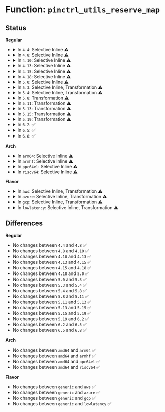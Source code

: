 # Function: <code>pinctrl_utils_reserve_map</code>

## Status
<b>Regular</b>
<ul>
<li>
<details>
<summary>In <code>4.4</code>: Selective Inline ⚠️</summary>

```c
int pinctrl_utils_reserve_map(struct pinctrl_dev *pctldev, struct pinctrl_map **map, unsigned int *reserved_maps, unsigned int *num_maps, unsigned int reserve);
```

**Collision:** Unique Global

**Inline:** Selective

**Transformation:** False

**Instances:**

```
In drivers/pinctrl/pinctrl-utils.c (ffffffff8141f710)
Location: drivers/pinctrl/pinctrl-utils.c:31
Inline: True
```
**Symbols:**

```
ffffffff8141f710-ffffffff8141f7dc: pinctrl_utils_reserve_map (STB_GLOBAL)
```
</details>
</li>
<li>
<details>
<summary>In <code>4.8</code>: Selective Inline ⚠️</summary>

```c
int pinctrl_utils_reserve_map(struct pinctrl_dev *pctldev, struct pinctrl_map **map, unsigned int *reserved_maps, unsigned int *num_maps, unsigned int reserve);
```

**Collision:** Unique Global

**Inline:** Selective

**Transformation:** False

**Instances:**

```
In drivers/pinctrl/pinctrl-utils.c (ffffffff81467ea0)
Location: drivers/pinctrl/pinctrl-utils.c:31
Inline: True
```
**Symbols:**

```
ffffffff81467ea0-ffffffff81467f67: pinctrl_utils_reserve_map (STB_GLOBAL)
```
</details>
</li>
<li>
<details>
<summary>In <code>4.10</code>: Selective Inline ⚠️</summary>

```c
int pinctrl_utils_reserve_map(struct pinctrl_dev *pctldev, struct pinctrl_map **map, unsigned int *reserved_maps, unsigned int *num_maps, unsigned int reserve);
```

**Collision:** Unique Global

**Inline:** Selective

**Transformation:** False

**Instances:**

```
In drivers/pinctrl/pinctrl-utils.c (ffffffff81487180)
Location: drivers/pinctrl/pinctrl-utils.c:31
Inline: True
```
**Symbols:**

```
ffffffff81487180-ffffffff81487247: pinctrl_utils_reserve_map (STB_GLOBAL)
```
</details>
</li>
<li>
<details>
<summary>In <code>4.13</code>: Selective Inline ⚠️</summary>

```c
int pinctrl_utils_reserve_map(struct pinctrl_dev *pctldev, struct pinctrl_map **map, unsigned int *reserved_maps, unsigned int *num_maps, unsigned int reserve);
```

**Collision:** Unique Global

**Inline:** Selective

**Transformation:** False

**Instances:**

```
In drivers/pinctrl/pinctrl-utils.c (ffffffff814909a0)
Location: drivers/pinctrl/pinctrl-utils.c:31
Inline: True
```
**Symbols:**

```
ffffffff814909a0-ffffffff81490a67: pinctrl_utils_reserve_map (STB_GLOBAL)
```
</details>
</li>
<li>
<details>
<summary>In <code>4.15</code>: Selective Inline ⚠️</summary>

```c
int pinctrl_utils_reserve_map(struct pinctrl_dev *pctldev, struct pinctrl_map **map, unsigned int *reserved_maps, unsigned int *num_maps, unsigned int reserve);
```

**Collision:** Unique Global

**Inline:** Selective

**Transformation:** False

**Instances:**

```
In drivers/pinctrl/pinctrl-utils.c (ffffffff814ccb80)
Location: drivers/pinctrl/pinctrl-utils.c:31
Inline: True
```
**Symbols:**

```
ffffffff814ccb80-ffffffff814ccc47: pinctrl_utils_reserve_map (STB_GLOBAL)
```
</details>
</li>
<li>
<details>
<summary>In <code>4.18</code>: Selective Inline ⚠️</summary>

```c
int pinctrl_utils_reserve_map(struct pinctrl_dev *pctldev, struct pinctrl_map **map, unsigned int *reserved_maps, unsigned int *num_maps, unsigned int reserve);
```

**Collision:** Unique Global

**Inline:** Selective

**Transformation:** False

**Instances:**

```
In drivers/pinctrl/pinctrl-utils.c (ffffffff814fdb70)
Location: drivers/pinctrl/pinctrl-utils.c:31
Inline: True
```
**Symbols:**

```
ffffffff814fdb70-ffffffff814fdc38: pinctrl_utils_reserve_map (STB_GLOBAL)
```
</details>
</li>
<li>
<details>
<summary>In <code>5.0</code>: Selective Inline ⚠️</summary>

```c
int pinctrl_utils_reserve_map(struct pinctrl_dev *pctldev, struct pinctrl_map **map, unsigned int *reserved_maps, unsigned int *num_maps, unsigned int reserve);
```

**Collision:** Unique Global

**Inline:** Selective

**Transformation:** False

**Instances:**

```
In drivers/pinctrl/pinctrl-utils.c (ffffffff815125e0)
Location: drivers/pinctrl/pinctrl-utils.c:31
Inline: True
```
**Symbols:**

```
ffffffff815125e0-ffffffff815126a8: pinctrl_utils_reserve_map (STB_GLOBAL)
```
</details>
</li>
<li>
<details>
<summary>In <code>5.3</code>: Selective Inline, Transformation ⚠️</summary>

```c
int pinctrl_utils_reserve_map(struct pinctrl_dev *pctldev, struct pinctrl_map **map, unsigned int *reserved_maps, unsigned int *num_maps, unsigned int reserve);
```

**Collision:** Unique Global

**Inline:** Selective

**Transformation:** True

**Instances:**

```
In drivers/pinctrl/pinctrl-utils.c (ffffffff81540e54)
Location: drivers/pinctrl/pinctrl-utils.c:31
Inline: True
```
**Symbols:**

```
ffffffff81540e54-ffffffff81540e6f: pinctrl_utils_reserve_map.cold (STB_LOCAL)
ffffffff81540d10-ffffffff81540dbe: pinctrl_utils_reserve_map (STB_GLOBAL)
```
</details>
</li>
<li>
<details>
<summary>In <code>5.4</code>: Selective Inline, Transformation ⚠️</summary>

```c
int pinctrl_utils_reserve_map(struct pinctrl_dev *pctldev, struct pinctrl_map **map, unsigned int *reserved_maps, unsigned int *num_maps, unsigned int reserve);
```

**Collision:** Unique Global

**Inline:** Selective

**Transformation:** True

**Instances:**

```
In drivers/pinctrl/pinctrl-utils.c (ffffffff81561c94)
Location: drivers/pinctrl/pinctrl-utils.c:31
Inline: True
```
**Symbols:**

```
ffffffff81561c94-ffffffff81561caf: pinctrl_utils_reserve_map.cold (STB_LOCAL)
ffffffff81561b80-ffffffff81561c2e: pinctrl_utils_reserve_map (STB_GLOBAL)
```
</details>
</li>
<li>
<details>
<summary>In <code>5.8</code>: Transformation ⚠️</summary>

```c
int pinctrl_utils_reserve_map(struct pinctrl_dev *pctldev, struct pinctrl_map **map, unsigned int *reserved_maps, unsigned int *num_maps, unsigned int reserve);
```

**Collision:** Unique Global

**Inline:** No

**Transformation:** True

**Instances:**

```
In drivers/pinctrl/pinctrl-utils.c (0)
Location: drivers/pinctrl/pinctrl-utils.c:31
Inline: False
```
**Symbols:**

```
ffffffff81604274-ffffffff8160428f: pinctrl_utils_reserve_map.cold (STB_LOCAL)
ffffffff81603fa0-ffffffff8160404e: pinctrl_utils_reserve_map (STB_GLOBAL)
```
</details>
</li>
<li>
<details>
<summary>In <code>5.11</code>: Transformation ⚠️</summary>

```c
int pinctrl_utils_reserve_map(struct pinctrl_dev *pctldev, struct pinctrl_map **map, unsigned int *reserved_maps, unsigned int *num_maps, unsigned int reserve);
```

**Collision:** Unique Global

**Inline:** No

**Transformation:** True

**Instances:**

```
In drivers/pinctrl/pinctrl-utils.c (0)
Location: drivers/pinctrl/pinctrl-utils.c:31
Inline: False
```
**Symbols:**

```
ffffffff81bf51bb-ffffffff81bf51d6: pinctrl_utils_reserve_map.cold (STB_LOCAL)
ffffffff81628bb0-ffffffff81628c5e: pinctrl_utils_reserve_map (STB_GLOBAL)
```
</details>
</li>
<li>
<details>
<summary>In <code>5.13</code>: Transformation ⚠️</summary>

```c
int pinctrl_utils_reserve_map(struct pinctrl_dev *pctldev, struct pinctrl_map **map, unsigned int *reserved_maps, unsigned int *num_maps, unsigned int reserve);
```

**Collision:** Unique Global

**Inline:** No

**Transformation:** True

**Instances:**

```
In drivers/pinctrl/pinctrl-utils.c (0)
Location: drivers/pinctrl/pinctrl-utils.c:31
Inline: False
```
**Symbols:**

```
ffffffff81be7038-ffffffff81be7053: pinctrl_utils_reserve_map.cold (STB_LOCAL)
ffffffff8160c690-ffffffff8160c73e: pinctrl_utils_reserve_map (STB_GLOBAL)
```
</details>
</li>
<li>
<details>
<summary>In <code>5.15</code>: Transformation ⚠️</summary>

```c
int pinctrl_utils_reserve_map(struct pinctrl_dev *pctldev, struct pinctrl_map **map, unsigned int *reserved_maps, unsigned int *num_maps, unsigned int reserve);
```

**Collision:** Unique Global

**Inline:** No

**Transformation:** True

**Instances:**

```
In drivers/pinctrl/pinctrl-utils.c (0)
Location: drivers/pinctrl/pinctrl-utils.c:31
Inline: False
```
**Symbols:**

```
ffffffff81ce055e-ffffffff81ce0579: pinctrl_utils_reserve_map.cold (STB_LOCAL)
ffffffff8167b390-ffffffff8167b43e: pinctrl_utils_reserve_map (STB_GLOBAL)
```
</details>
</li>
<li>
<details>
<summary>In <code>5.19</code>: Transformation ⚠️</summary>

```c
int pinctrl_utils_reserve_map(struct pinctrl_dev *pctldev, struct pinctrl_map **map, unsigned int *reserved_maps, unsigned int *num_maps, unsigned int reserve);
```

**Collision:** Unique Global

**Inline:** No

**Transformation:** True

**Instances:**

```
In drivers/pinctrl/pinctrl-utils.c (0)
Location: drivers/pinctrl/pinctrl-utils.c:31
Inline: False
```
**Symbols:**

```
ffffffff81ea6ca8-ffffffff81ea6cc6: pinctrl_utils_reserve_map.cold (STB_LOCAL)
ffffffff81796b20-ffffffff81796bc8: pinctrl_utils_reserve_map (STB_GLOBAL)
```
</details>
</li>
<li>
<details>
<summary>In <code>6.2</code>: ✅</summary>

```c
int pinctrl_utils_reserve_map(struct pinctrl_dev *pctldev, struct pinctrl_map **map, unsigned int *reserved_maps, unsigned int *num_maps, unsigned int reserve);
```

**Collision:** Unique Global

**Inline:** No

**Transformation:** False

**Instances:**

```
In drivers/pinctrl/pinctrl-utils.c (ffffffff818ac3b0)
Location: drivers/pinctrl/pinctrl-utils.c:18
Inline: False
```
**Symbols:**

```
ffffffff818ac3b0-ffffffff818ac46f: pinctrl_utils_reserve_map (STB_GLOBAL)
```
</details>
</li>
<li>
<details>
<summary>In <code>6.5</code>: ✅</summary>

```c
int pinctrl_utils_reserve_map(struct pinctrl_dev *pctldev, struct pinctrl_map **map, unsigned int *reserved_maps, unsigned int *num_maps, unsigned int reserve);
```

**Collision:** Unique Global

**Inline:** No

**Transformation:** False

**Instances:**

```
In drivers/pinctrl/pinctrl-utils.c (ffffffff818ef300)
Location: drivers/pinctrl/pinctrl-utils.c:18
Inline: False
```
**Symbols:**

```
ffffffff818ef300-ffffffff818ef3f7: pinctrl_utils_reserve_map (STB_GLOBAL)
```
</details>
</li>
<li>
<details>
<summary>In <code>6.8</code>: ✅</summary>

```c
int pinctrl_utils_reserve_map(struct pinctrl_dev *pctldev, struct pinctrl_map **map, unsigned int *reserved_maps, unsigned int *num_maps, unsigned int reserve);
```

**Collision:** Unique Global

**Inline:** No

**Transformation:** False

**Instances:**

```
In drivers/pinctrl/pinctrl-utils.c (ffffffff81936ac0)
Location: drivers/pinctrl/pinctrl-utils.c:20
Inline: False
```
**Symbols:**

```
ffffffff81936ac0-ffffffff81936bb7: pinctrl_utils_reserve_map (STB_GLOBAL)
```
</details>
</li>
</ul>
<b>Arch</b>
<ul>
<li>
<details>
<summary>In <code>arm64</code>: Selective Inline ⚠️</summary>

```c
int pinctrl_utils_reserve_map(struct pinctrl_dev *pctldev, struct pinctrl_map **map, unsigned int *reserved_maps, unsigned int *num_maps, unsigned int reserve);
```

**Collision:** Unique Global

**Inline:** Selective

**Transformation:** False

**Instances:**

```
In drivers/pinctrl/pinctrl-utils.c (ffff80001068e758)
Location: drivers/pinctrl/pinctrl-utils.c:31
Inline: True
Direct callers:
  - drivers/pinctrl/pinconf-generic.c:pinconf_generic_dt_subnode_to_map
  - drivers/pinctrl/berlin/berlin.c:berlin_pinctrl_dt_node_to_map
  - drivers/pinctrl/sprd/pinctrl-sprd.c:sprd_dt_node_to_map
  - drivers/pinctrl/mediatek/pinctrl-mtk-common.c:mtk_pctrl_dt_node_to_map
  - drivers/pinctrl/mediatek/pinctrl-mtk-common.c:mtk_pctrl_dt_node_to_map
  - drivers/pinctrl/mediatek/pinctrl-paris.c:mtk_pctrl_dt_node_to_map
  - drivers/pinctrl/mediatek/pinctrl-paris.c:mtk_pctrl_dt_node_to_map
```
**Symbols:**

```
ffff80001068e758-ffff80001068e828: pinctrl_utils_reserve_map (STB_GLOBAL)
```
</details>
</li>
<li>
<details>
<summary>In <code>armhf</code>: Selective Inline ⚠️</summary>

```c
int pinctrl_utils_reserve_map(struct pinctrl_dev *pctldev, struct pinctrl_map **map, unsigned int *reserved_maps, unsigned int *num_maps, unsigned int reserve);
```

**Collision:** Unique Global

**Inline:** Selective

**Transformation:** False

**Instances:**

```
In drivers/pinctrl/pinctrl-utils.c (c08306c4)
Location: drivers/pinctrl/pinctrl-utils.c:31
Inline: True
Direct callers:
  - drivers/pinctrl/pinconf-generic.c:pinconf_generic_dt_subnode_to_map
  - drivers/pinctrl/pinctrl-rzn1.c:rzn1_dt_node_to_map_one
  - drivers/pinctrl/tegra/pinctrl-tegra.c:tegra_pinctrl_dt_node_to_map
  - drivers/pinctrl/tegra/pinctrl-tegra-xusb.c:tegra_xusb_padctl_dt_node_to_map
  - drivers/pinctrl/berlin/berlin.c:berlin_pinctrl_dt_node_to_map
  - drivers/pinctrl/mediatek/pinctrl-mtk-common.c:mtk_pctrl_dt_node_to_map
```
**Symbols:**

```
c08306c4-c083075c: pinctrl_utils_reserve_map (STB_GLOBAL)
```
</details>
</li>
<li>
<details>
<summary>In <code>ppc64el</code>: Selective Inline ⚠️</summary>

```c
int pinctrl_utils_reserve_map(struct pinctrl_dev *pctldev, struct pinctrl_map **map, unsigned int *reserved_maps, unsigned int *num_maps, unsigned int reserve);
```

**Collision:** Unique Global

**Inline:** Selective

**Transformation:** False

**Instances:**

```
In drivers/pinctrl/pinctrl-utils.c (c000000000829150)
Location: drivers/pinctrl/pinctrl-utils.c:31
Inline: True
Direct callers:
  - drivers/pinctrl/pinconf-generic.c:pinconf_generic_dt_subnode_to_map
```
**Symbols:**

```
c000000000829150-c000000000829254: pinctrl_utils_reserve_map (STB_GLOBAL)
```
</details>
</li>
<li>
<details>
<summary>In <code>riscv64</code>: Selective Inline ⚠️</summary>

```c
int pinctrl_utils_reserve_map(struct pinctrl_dev *pctldev, struct pinctrl_map **map, unsigned int *reserved_maps, unsigned int *num_maps, unsigned int reserve);
```

**Collision:** Unique Global

**Inline:** Selective

**Transformation:** False

**Instances:**

```
In drivers/pinctrl/pinctrl-utils.c (ffffffe00049a79a)
Location: drivers/pinctrl/pinctrl-utils.c:31
Inline: True
Direct callers:
  - drivers/pinctrl/pinconf-generic.c:pinconf_generic_dt_subnode_to_map
```
**Symbols:**

```
ffffffe00049a79a-ffffffe00049a860: pinctrl_utils_reserve_map (STB_GLOBAL)
```
</details>
</li>
</ul>
<b>Flavor</b>
<ul>
<li>
<details>
<summary>In <code>aws</code>: Selective Inline, Transformation ⚠️</summary>

```c
int pinctrl_utils_reserve_map(struct pinctrl_dev *pctldev, struct pinctrl_map **map, unsigned int *reserved_maps, unsigned int *num_maps, unsigned int reserve);
```

**Collision:** Unique Global

**Inline:** Selective

**Transformation:** True

**Instances:**

```
In drivers/pinctrl/pinctrl-utils.c (ffffffff8155a284)
Location: drivers/pinctrl/pinctrl-utils.c:31
Inline: True
```
**Symbols:**

```
ffffffff8155a284-ffffffff8155a29f: pinctrl_utils_reserve_map.cold (STB_LOCAL)
ffffffff8155a170-ffffffff8155a21e: pinctrl_utils_reserve_map (STB_GLOBAL)
```
</details>
</li>
<li>
<details>
<summary>In <code>azure</code>: Selective Inline, Transformation ⚠️</summary>

```c
int pinctrl_utils_reserve_map(struct pinctrl_dev *pctldev, struct pinctrl_map **map, unsigned int *reserved_maps, unsigned int *num_maps, unsigned int reserve);
```

**Collision:** Unique Global

**Inline:** Selective

**Transformation:** True

**Instances:**

```
In drivers/pinctrl/pinctrl-utils.c (ffffffff8154a744)
Location: drivers/pinctrl/pinctrl-utils.c:31
Inline: True
```
**Symbols:**

```
ffffffff8154a744-ffffffff8154a75f: pinctrl_utils_reserve_map.cold (STB_LOCAL)
ffffffff8154a630-ffffffff8154a6de: pinctrl_utils_reserve_map (STB_GLOBAL)
```
</details>
</li>
<li>
<details>
<summary>In <code>gcp</code>: Selective Inline, Transformation ⚠️</summary>

```c
int pinctrl_utils_reserve_map(struct pinctrl_dev *pctldev, struct pinctrl_map **map, unsigned int *reserved_maps, unsigned int *num_maps, unsigned int reserve);
```

**Collision:** Unique Global

**Inline:** Selective

**Transformation:** True

**Instances:**

```
In drivers/pinctrl/pinctrl-utils.c (ffffffff81555fc4)
Location: drivers/pinctrl/pinctrl-utils.c:31
Inline: True
```
**Symbols:**

```
ffffffff81555fc4-ffffffff81555fdf: pinctrl_utils_reserve_map.cold (STB_LOCAL)
ffffffff81555eb0-ffffffff81555f5e: pinctrl_utils_reserve_map (STB_GLOBAL)
```
</details>
</li>
<li>
<details>
<summary>In <code>lowlatency</code>: Selective Inline, Transformation ⚠️</summary>

```c
int pinctrl_utils_reserve_map(struct pinctrl_dev *pctldev, struct pinctrl_map **map, unsigned int *reserved_maps, unsigned int *num_maps, unsigned int reserve);
```

**Collision:** Unique Global

**Inline:** Selective

**Transformation:** True

**Instances:**

```
In drivers/pinctrl/pinctrl-utils.c (ffffffff8156fe54)
Location: drivers/pinctrl/pinctrl-utils.c:31
Inline: True
```
**Symbols:**

```
ffffffff8156fe54-ffffffff8156fe6f: pinctrl_utils_reserve_map.cold (STB_LOCAL)
ffffffff8156fd40-ffffffff8156fdee: pinctrl_utils_reserve_map (STB_GLOBAL)
```
</details>
</li>
</ul>

## Differences
<b>Regular</b>
<ul>
<li>
No changes between <code>4.4</code> and <code>4.8</code> ✅
</li>
<li>
No changes between <code>4.8</code> and <code>4.10</code> ✅
</li>
<li>
No changes between <code>4.10</code> and <code>4.13</code> ✅
</li>
<li>
No changes between <code>4.13</code> and <code>4.15</code> ✅
</li>
<li>
No changes between <code>4.15</code> and <code>4.18</code> ✅
</li>
<li>
No changes between <code>4.18</code> and <code>5.0</code> ✅
</li>
<li>
No changes between <code>5.0</code> and <code>5.3</code> ✅
</li>
<li>
No changes between <code>5.3</code> and <code>5.4</code> ✅
</li>
<li>
No changes between <code>5.4</code> and <code>5.8</code> ✅
</li>
<li>
No changes between <code>5.8</code> and <code>5.11</code> ✅
</li>
<li>
No changes between <code>5.11</code> and <code>5.13</code> ✅
</li>
<li>
No changes between <code>5.13</code> and <code>5.15</code> ✅
</li>
<li>
No changes between <code>5.15</code> and <code>5.19</code> ✅
</li>
<li>
No changes between <code>5.19</code> and <code>6.2</code> ✅
</li>
<li>
No changes between <code>6.2</code> and <code>6.5</code> ✅
</li>
<li>
No changes between <code>6.5</code> and <code>6.8</code> ✅
</li>
</ul>
<b>Arch</b>
<ul>
<li>
No changes between <code>amd64</code> and <code>arm64</code> ✅
</li>
<li>
No changes between <code>amd64</code> and <code>armhf</code> ✅
</li>
<li>
No changes between <code>amd64</code> and <code>ppc64el</code> ✅
</li>
<li>
No changes between <code>amd64</code> and <code>riscv64</code> ✅
</li>
</ul>
<b>Flavor</b>
<ul>
<li>
No changes between <code>generic</code> and <code>aws</code> ✅
</li>
<li>
No changes between <code>generic</code> and <code>azure</code> ✅
</li>
<li>
No changes between <code>generic</code> and <code>gcp</code> ✅
</li>
<li>
No changes between <code>generic</code> and <code>lowlatency</code> ✅
</li>
</ul>
